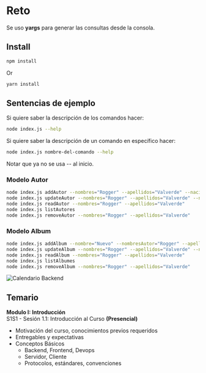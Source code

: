 # Reto

Se uso **yargs** para generar las consultas desde la consola.

## Install

```bash
npm install
```

Or

```bash
yarn install
```

## Sentencias de ejemplo

Si quiere saber la descripción de los comandos hacer:

```bash
node index.js --help
```

Si quiere saber la descripción de un comando en específico hacer:

```bash
node index.js nombre-del-comando --help
```

Notar que ya no se usa -- al inicio.

### Modelo Autor

```bash
node index.js addAutor --nombres="Rogger" --apellidos="Valverde" --nacionalidad="peruana"
node index.js updateAutor --nombres="Rogger" --apellidos="Valverde" --nacionalidad="española"
node index.js readAutor --nombres="Rogger" --apellidos="Valverde"
node index.js listAutores
node index.js removeAutor --nombres="Rogger" --apellidos="Valverde"
```

### Modelo Album

```bash
node index.js addAlbum --nombre="Nuevo" --nombresAutor="Rogger" --apellidosAutor="Valverde" --fechaLanzamiento="31-05-2019"
node index.js updateAlbum --nombres="Rogger" --apellidos="Valverde" --nacionalidad="española"
node index.js readAlbum --nombres="Rogger" --apellidos="Valverde"
node index.js listAlbumes
node index.js removeAlbum --nombres="Rogger" --apellidos="Valverde"
```

![Calendario Backend](https://hackspaceperu.github.io/Serverless-Training/img/Calendario-Backend.png)

## Temario

**Modulo I: Introducción**\
S1S1 - Sesión 1.1: Introducción al Curso **(Presencial)**

* Motivación del curso, conocimientos previos requeridos
* Entregables y expectativas
* Conceptos Básicos
  * Backend, Frontend, Devops
  * Servidor, Cliente
  * Protocolos, estándares, convenciones

